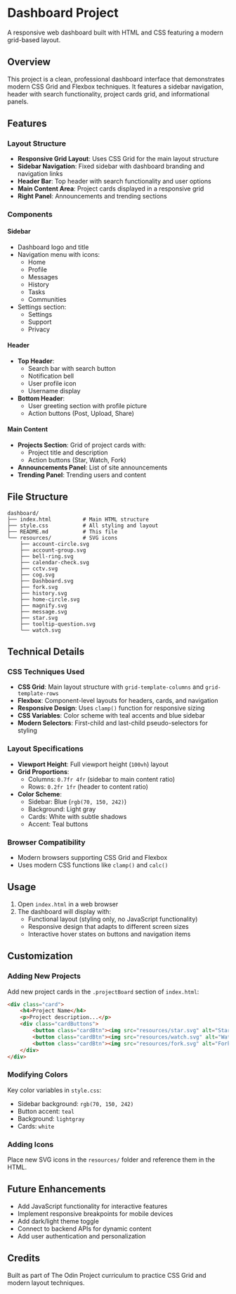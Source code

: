 # Dashboard Project

A responsive web dashboard built with HTML and CSS featuring a modern grid-based layout.

## Overview

This project is a clean, professional dashboard interface that demonstrates modern CSS Grid and Flexbox techniques. It features a sidebar navigation, header with search functionality, project cards grid, and informational panels.

## Features

### Layout Structure
- **Responsive Grid Layout**: Uses CSS Grid for the main layout structure
- **Sidebar Navigation**: Fixed sidebar with dashboard branding and navigation links
- **Header Bar**: Top header with search functionality and user options
- **Main Content Area**: Project cards displayed in a responsive grid
- **Right Panel**: Announcements and trending sections

### Components

#### Sidebar
- Dashboard logo and title
- Navigation menu with icons:
  - Home
  - Profile
  - Messages
  - History
  - Tasks
  - Communities
- Settings section:
  - Settings
  - Support
  - Privacy

#### Header
- **Top Header**:
  - Search bar with search button
  - Notification bell
  - User profile icon
  - Username display
- **Bottom Header**:
  - User greeting section with profile picture
  - Action buttons (Post, Upload, Share)

#### Main Content
- **Projects Section**: Grid of project cards with:
  - Project title and description
  - Action buttons (Star, Watch, Fork)
- **Announcements Panel**: List of site announcements
- **Trending Panel**: Trending users and content

## File Structure

```
dashboard/
├── index.html          # Main HTML structure
├── style.css           # All styling and layout
├── README.md           # This file
└── resources/          # SVG icons
    ├── account-circle.svg
    ├── account-group.svg
    ├── bell-ring.svg
    ├── calendar-check.svg
    ├── cctv.svg
    ├── cog.svg
    ├── Dashboard.svg
    ├── fork.svg
    ├── history.svg
    ├── home-circle.svg
    ├── magnify.svg
    ├── message.svg
    ├── star.svg
    ├── tooltip-question.svg
    └── watch.svg
```

## Technical Details

### CSS Techniques Used
- **CSS Grid**: Main layout structure with `grid-template-columns` and `grid-template-rows`
- **Flexbox**: Component-level layouts for headers, cards, and navigation
- **Responsive Design**: Uses `clamp()` function for responsive sizing
- **CSS Variables**: Color scheme with teal accents and blue sidebar
- **Modern Selectors**: First-child and last-child pseudo-selectors for styling

### Layout Specifications
- **Viewport Height**: Full viewport height (`100vh`) layout
- **Grid Proportions**: 
  - Columns: `0.7fr 4fr` (sidebar to main content ratio)
  - Rows: `0.2fr 1fr` (header to content ratio)
- **Color Scheme**:
  - Sidebar: Blue (`rgb(70, 150, 242)`)
  - Background: Light gray
  - Cards: White with subtle shadows
  - Accent: Teal buttons

### Browser Compatibility
- Modern browsers supporting CSS Grid and Flexbox
- Uses modern CSS functions like `clamp()` and `calc()`

## Usage

1. Open `index.html` in a web browser
2. The dashboard will display with:
   - Functional layout (styling only, no JavaScript functionality)
   - Responsive design that adapts to different screen sizes
   - Interactive hover states on buttons and navigation items

## Customization

### Adding New Projects
Add new project cards in the `.projectBoard` section of `index.html`:

```html
<div class="card">
    <h4>Project Name</h4>
    <p>Project description...</p>
    <div class="cardButtons">
        <button class="cardBtn"><img src="resources/star.svg" alt="Star"></button>
        <button class="cardBtn"><img src="resources/watch.svg" alt="Watch"></button>
        <button class="cardBtn"><img src="resources/fork.svg" alt="Fork"></button>
    </div>
</div>
```

### Modifying Colors
Key color variables in `style.css`:
- Sidebar background: `rgb(70, 150, 242)`
- Button accent: `teal`
- Background: `lightgray`
- Cards: `white`

### Adding Icons
Place new SVG icons in the `resources/` folder and reference them in the HTML.

## Future Enhancements

- Add JavaScript functionality for interactive features
- Implement responsive breakpoints for mobile devices
- Add dark/light theme toggle
- Connect to backend APIs for dynamic content
- Add user authentication and personalization

## Credits

Built as part of The Odin Project curriculum to practice CSS Grid and modern layout techniques.
